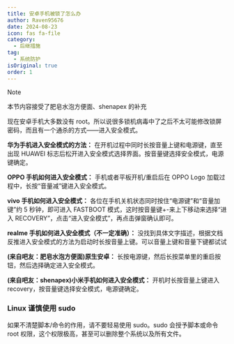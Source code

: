 ```yaml
---
title: 安卓手机被锁了怎么办
author: Raven95676
date: 2024-08-23
icon: fas fa-file
category:
  - 后继措施
tag:
  - 系统防护
isOriginal: true
order: 1
---
```


> [!note]
> 本节内容接受了肥皂水泡方便面、shenapex 的补充

现在安卓手机大多数没有 root。所以说很多锁机病毒中了之后不太可能修改锁屏密码，而且有一个通杀的方式——进入安全模式。

**华为手机进入安全模式的方法：** 在开机过程中同时长按音量上键和电源键，直至出现 HUAWEI 标志后松开进入安全模式选择界面。按音量键选择安全模式，电源键确定。

**OPPO 手机如何进入安全模式：** 手机或者平板开机/重启后在 OPPO Logo 加载过程中，长按“音量减”键进入安全模式。

**vivo 手机如何进入安全模式：** 各位在手机关机状态同时按住“电源键”和“音量加键”约 5 秒钟，即可进入 FASTBOOT 模式，这时按音量键+-来上下移动来选择“进入 RECOVERY”，点击“进入安全模式”，再点击弹窗确认即可。

**realme 手机如何进入安全模式（不一定准确）：** 没找到具体文字描述，根据文档反推进入安全模式的方法为启动时长按音量上键。可以音量上键和音量下键都试试

**(来自吧友：肥皂水泡方便面)原生安卓：** 长按电源键，然后长按菜单里的重启按钮，然后选择确定进入安全模式。

**(来自吧友：shenapex)小米手机如何进入安全模式：** 开机时长按音量上键进入 recovery，按音量键选择安全模式，电源键确定。

### Linux 谨慎使用 sudo

如果不清楚脚本/命令的作用，请不要轻易使用 sudo。sudo 会授予脚本或命令 root 权限，这个权限极高，甚至可以删除整个系统以及所有文件。
